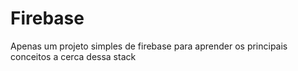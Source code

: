 # Firebase

Apenas um projeto simples de firebase para aprender os principais conceitos a cerca dessa stack
